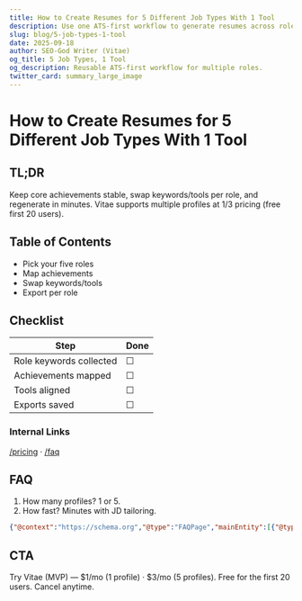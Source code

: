 ```yaml
---
title: How to Create Resumes for 5 Different Job Types With 1 Tool
description: Use one ATS-first workflow to generate resumes across roles quickly.
slug: blog/5-job-types-1-tool
date: 2025-09-18
author: SEO-God Writer (Vitae)
og_title: 5 Job Types, 1 Tool
og_description: Reusable ATS-first workflow for multiple roles.
twitter_card: summary_large_image
---
```


# How to Create Resumes for 5 Different Job Types With 1 Tool

## TL;DR
Keep core achievements stable, swap keywords/tools per role, and regenerate in minutes. Vitae supports multiple profiles at $1/$3 pricing (free first 20 users).

## Table of Contents
- Pick your five roles
- Map achievements
- Swap keywords/tools
- Export per role

## Checklist
| Step | Done |
|---|---|
| Role keywords collected | ☐ |
| Achievements mapped | ☐ |
| Tools aligned | ☐ |
| Exports saved | ☐ |

### Internal Links
[/pricing](/pricing) · [/faq](/faq)

## FAQ
1. How many profiles? 1 or 5.
2. How fast? Minutes with JD tailoring.

```json
{"@context":"https://schema.org","@type":"FAQPage","mainEntity":[{"@type":"Question","name":"How many profiles?","acceptedAnswer":{"@type":"Answer","text":"Choose 1 or 5 with micro-pricing."}},{"@type":"Question","name":"How fast?","acceptedAnswer":{"@type":"Answer","text":"Minutes using the tailoring flow."}}]}
```

## CTA
Try Vitae (MVP) — $1/mo (1 profile) · $3/mo (5 profiles). Free for the first 20 users. Cancel anytime.


